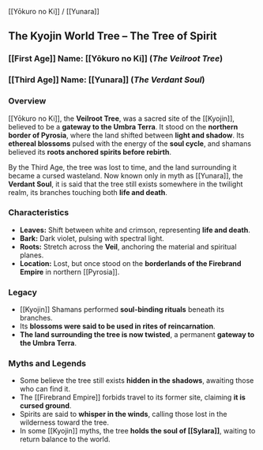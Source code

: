---
---

 [[Yōkuro no Ki]] / [[Yunara]]  
## The Kyojin World Tree – The Tree of Spirit  

### [[First Age]] Name: [[Yōkuro no Ki]] (*The Veilroot Tree*)  
### [[Third Age]] Name: [[Yunara]] (*The Verdant Soul*)  

### Overview  
[[Yōkuro no Ki]], the **Veilroot Tree**, was a sacred site of the [[Kyojin]], believed to be a **gateway to the Umbra Terra**. It stood on the **northern border of Pyrosia**, where the land shifted between **light and shadow**. Its **ethereal blossoms** pulsed with the energy of the **soul cycle**, and shamans believed its **roots anchored spirits before rebirth**.

By the Third Age, the tree was lost to time, and the land surrounding it became a cursed wasteland. Now known only in myth as [[Yunara]], the **Verdant Soul**, it is said that the tree still exists somewhere in the twilight realm, its branches touching both **life and death**.

### Characteristics  
- **Leaves:** Shift between white and crimson, representing **life and death**.  
- **Bark:** Dark violet, pulsing with spectral light.  
- **Roots:** Stretch across the **Veil**, anchoring the material and spiritual planes.  
- **Location:** Lost, but once stood on the **borderlands of the Firebrand Empire** in northern [[Pyrosia]].  

### Legacy  
- [[Kyojin]] Shamans performed **soul-binding rituals** beneath its branches.  
- Its **blossoms were said to be used in rites of reincarnation**.  
- **The land surrounding the tree is now twisted**, a permanent **gateway to the Umbra Terra**.  

### Myths and Legends  
- Some believe the tree still exists **hidden in the shadows**, awaiting those who can find it.  
- The [[Firebrand Empire]] forbids travel to its former site, claiming **it is cursed ground**.  
- Spirits are said to **whisper in the winds**, calling those lost in the wilderness toward the tree.  
- In some [[Kyojin]] myths, the tree **holds the soul of [[Sylara]]**, waiting to return balance to the world.  
